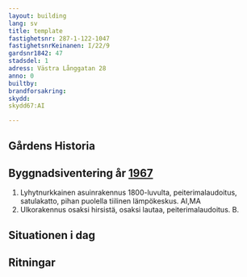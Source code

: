 ```yaml
---
layout: building
lang: sv
title: template
fastighetsnr: 287-1-122-1047
fastighetsnrKeinanen: I/22/9
gardsnr1842: 47
stadsdel: 1
adress: Västra Långgatan 28
anno: 0
builtby:
brandforsakring:
skydd:
skydd67:AI

---
```

## Gårdens Historia


## Byggnadsiventering år <a href="/sources/keinanen_karki.pdf">1967</a>
1. Lyhytnurkkainen asuinrakennus 1800-luvulta, peiterimalaudoitus, satulakatto, pihan puolella tiilinen lämpökeskus. AI,MA
2. Ulkorakennus osaksi hirsistä, osaksi lautaa, peiterimalaudoitus. B.

## Situationen i dag


## Ritningar
